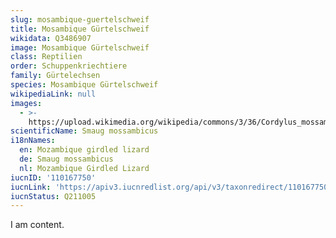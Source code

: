 ```yaml
---
slug: mosambique-guertelschweif
title: Mosambique Gürtelschweif
wikidata: Q3486907
image: Mosambique Gürtelschweif
class: Reptilien
order: Schuppenkriechtiere
family: Gürtelechsen
species: Mosambique Gürtelschweif
wikipediaLink: null
images:
  - >-
    https://upload.wikimedia.org/wikipedia/commons/3/36/Cordylus_mossambicus_male.JPG
scientificName: Smaug mossambicus
i18nNames:
  en: Mozambique girdled lizard
  de: Smaug mossambicus
  nl: Mozambique Girdled Lizard
iucnID: '110167750'
iucnLink: 'https://apiv3.iucnredlist.org/api/v3/taxonredirect/110167750'
iucnStatus: Q211005
---
```


I am content.
